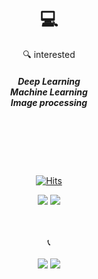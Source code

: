 <div align="center">
  
 
  # :computer: 
  :mag: interested 
  ##### Deep Learning   <br> Machine Learning  <br> Image processing <br><br><br><br><br><br>
  
[![Hits](https://hits.seeyoufarm.com/api/count/incr/badge.svg?url=https%3A%2F%2Fgithub.com%2Fyetniek&count_bg=%23A1B3D9&title_bg=%23AEACAC&icon=&icon_color=%23E7E7E7&title=welcome&edge_flat=false)](https://hits.seeyoufarm.com)
   <br>
  
  <img src="https://img.shields.io/badge/Python-3766AB?style=flat-square&logo=Python&logoColor=white"/></a>
  <img src="https://img.shields.io/badge/Java-007396?style=flat-square&logo=Java&logoColor=white"/></a>
  
   <br> <br>
   :telephone_receiver: <br> <br>
  [<img src="https://img.shields.io/badge/Instagram-E4405F?style=flat-square&logo=Instagram&logoColor=white"/></a>](http://instagram.com/yetniek)
  <img src="https://img.shields.io/badge/yejin2791@gmail.com-EA4335?style=flat-square&logo=Gmail&logoColor=white"/></a> 
  
</div>
